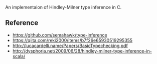 An implementaion of Hindley-Milner type inference in C.

## Reference
- https://github.com/semahawk/type-inference
- https://qiita.com/reki2000/items/b7f26e65930519295355
- http://lucacardelli.name/Papers/BasicTypechecking.pdf
- http://dysphoria.net/2009/06/28/hindley-milner-type-inference-in-scala/
